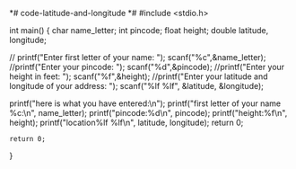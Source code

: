*# code-latitude-and-longitude *#
#include <stdio.h>

int main() {
   char name_letter;
   int pincode;
   float height;
   double latitude, longitude;
   
  // printf("Enter first letter of your name: ");
   scanf("%c",&name_letter);
   //printf("Enter your pincode: ");
   scanf("%d",&pincode);
   //printf("Enter your height in feet: ");
   scanf("%f",&height);
   //printf("Enter your latitude and longitude of your address: ");
   scanf("%lf %lf", &latitude, &longitude);
   
   printf("here is what you have entered:\n");
   printf("first letter of your name %c:\n", name_letter);
   printf("pincode:%d\n", pincode);
   printf("height:%f\n", height);
   printf("location%lf %lf\n", latitude, longitude);
   return 0;
   
    return 0;
}
